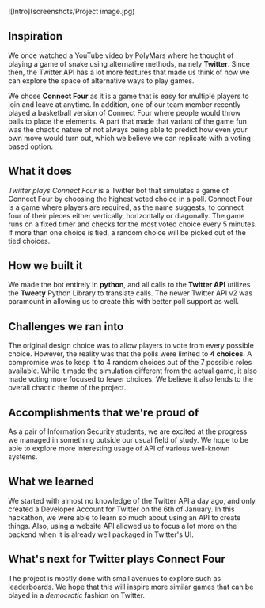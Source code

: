 ![Intro](screenshots/Project image.jpg)

## Inspiration
We once watched a YouTube video by PolyMars where he thought of playing a game of snake using alternative methods, namely **Twitter**. Since then, the Twitter API has a lot more features that made us think of how we can explore the space of alternative ways to play games.

We chose **Connect Four** as it is a game that is easy for multiple players to join and leave at anytime. In addition, one of our team member recently played a basketball version of Connect Four where people would throw balls to place the elements. A part that made that variant of the game fun was the chaotic nature of not always being able to predict how even your own move would turn out, which we believe we can replicate with a voting based option.

## What it does
_Twitter plays Connect Four_ is a Twitter bot that simulates a game of Connect Four by choosing the highest voted choice in a poll. Connect Four is a game where players are required, as the name suggests, to connect four of their pieces either vertically, horizontally or diagonally. The game runs on a fixed timer and checks for the most voted choice every 5 minutes. If more than one choice is tied, a random choice will be picked out of the tied choices.

## How we built it
We made the bot entirely in **python**, and all calls to the **Twitter API** utilizes the **Tweety** Python Library to translate calls. The newer Twitter API v2 was paramount in allowing us to create this with better poll support as well.

## Challenges we ran into
The original design choice was to allow players to vote from every possible choice. However, the reality was that the polls were limited to **4 choices**. A compromise was to keep it to 4 random choices out of the 7 possible roles available. While it made the simulation different from the actual game, it also made voting more focused to fewer choices. We believe it also lends to the overall chaotic theme of the project.

## Accomplishments that we're proud of
As a pair of Information Security students, we are excited at the progress we managed in something outside our usual field of study. We hope to be able to explore more interesting usage of API of various well-known systems.

## What we learned
We started with almost no knowledge of the Twitter API a day ago, and only created a Developer Account for Twitter on the 6th of January. In this hackathon, we were able to learn so much about using an API to create things. Also, using a website API allowed us to focus a lot more on the backend when it is already well packaged in Twitter's UI.

## What's next for Twitter plays Connect Four
The project is mostly done with small avenues to explore such as leaderboards. We hope that this will inspire more similar games that can be played in a _democratic_ fashion on Twitter.
